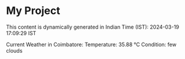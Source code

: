 # My Project

This content is dynamically generated in Indian Time (IST): 2024-03-19 17:09:29 IST


Current Weather in Coimbatore:
Temperature: 35.88 °C
Condition: few clouds
